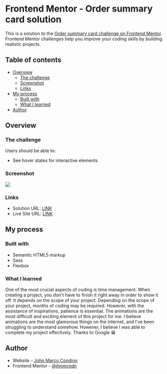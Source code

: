 # Frontend Mentor - Order summary card solution

This is a solution to the [Order summary card challenge on Frontend Mentor](https://www.frontendmentor.io/challenges/order-summary-component-QlPmajDUj). Frontend Mentor challenges help you improve your coding skills by building realistic projects.

## Table of contents

- [Overview](#overview)
  - [The challenge](#the-challenge)
  - [Screenshot](#screenshot)
  - [Links](#links)
- [My process](#my-process)
  - [Built with](#built-with)
  - [What I learned](#what-i-learned)
- [Author](#author)

## Overview

### The challenge

Users should be able to:

- See hover states for interactive elements

### Screenshot

![](./images/finish-product.jpg)

### Links

- Solution URL: [LINK](https://www.frontendmentor.io/profile/jhnmcndn)
- Live Site URL: [LINK](https://order-summary-card-project.netlify.app/)

## My process

### Built with

- Semantic HTML5 markup
- Sass
- Flexbox

### What I learned

One of the most crucial aspects of coding is time management. When creating a project, you don't have to finish it right away in order to show it off. It depends on the scope of your project. Depending on the scope of your project, months of coding may be required.
However, with the assistance of inspirations, patience is essential. The animations are the most difficult and exciting element of this project for me. I believe animations are the most glamorous things on the internet, and I've been struggling to understand somehow. However, I believe I was able to complete my project effectively. Thanks to Google 😁

## Author

- Website - [John Marco Condino](https://www.johnmcondino.com)
- Frontend Mentor - [@jhnmcndn](https://www.frontendmentor.io/profile/jhnmcndn)
